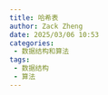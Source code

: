 ```yaml
---
title: 哈希表
author: Zack Zheng
date: 2025/03/06 10:53
categories:
 - 数据结构和算法
tags:
 - 数据结构
 - 算法
---
```


